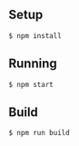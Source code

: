 

## Setup

```
$ npm install
```

## Running

```
$ npm start
```

## Build

```
$ npm run build
```

